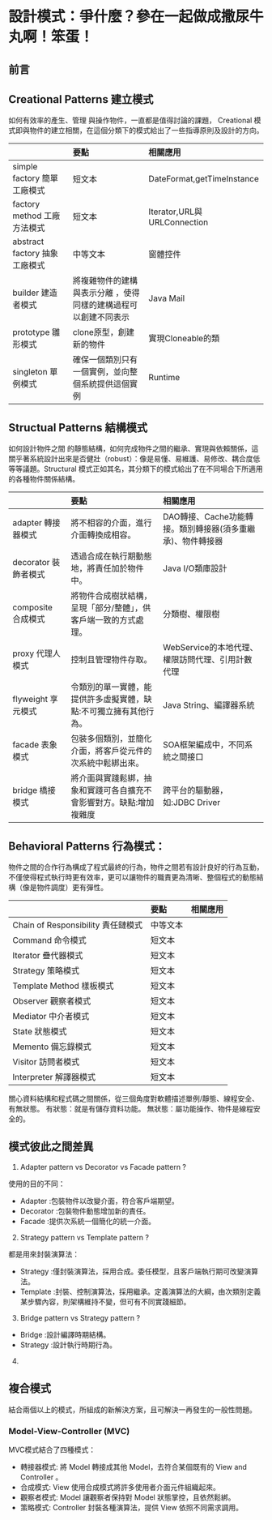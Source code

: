 # 設計模式：爭什麼？參在一起做成撒尿牛丸啊！笨蛋！  #
## 前言 ##

## Creational Patterns 建立模式 ##

如何有效率的產生、管理 與操作物件，一直都是值得討論的課題， Creational 模式即與物件的建立相關，在這個分類下的模式給出了一些指導原則及設計的方向。

|  | 要點 | 相關應用 |
| :-| :- | :- |
| simple factory 簡單工廠模式| 短文本 | DateFormat,getTimeInstance |
| factory method 工廠方法模式| 短文本 | Iterator,URL與URLConnection |
| abstract factory 抽象工廠模式| 中等文本 | 窗體控件 |
| builder 建造者模式| 將複雜物件的建構與表示分離 ，使得同樣的建構過程可以創建不同表示| Java Mail |
| prototype 雛形模式| clone原型，創建新的物件 | 實現Cloneable的類 |
| singleton 單例模式| 確保一個類別只有一個實例，並向整個系統提供這個實例 | Runtime |


## Structual Patterns 結構模式 ##

如何設計物件之間 的靜態結構，如何完成物件之間的繼承、實現與依賴關係，這關乎著系統設計出來是否健壯（robust）：像是易懂、易維護、易修改、耦合度低等等議題。Structural 模式正如其名，其分類下的模式給出了在不同場合下所適用的各種物件關係結構。

|  | 要點 | 相關應用 |
| :----| :---- | :---- |
| adapter 轉接器模式|將不相容的介面，進行介面轉換成相容。 | DAO轉接、Cache功能轉接。類別轉接器(須多重繼承)、物件轉接器 |
| decorator 裝飾者模式| 透過合成在執行期動態地，將責任加於物件中。 | Java I/O類庫設計 |
| composite 合成模式| 將物件合成樹狀結構，呈現「部分/整體」，供客戶端一致的方式處理。 | 分類樹、權限樹 |
| proxy 代理人模式| 控制且管理物件存取。 | WebService的本地代理、權限訪問代理、引用計數代理 |
| flyweight 享元模式| 令類別的單一實體，能提供許多虛擬實體，缺點:不可獨立擁有其他行為。 | Java String、編譯器系統 |
| facade 表象模式| 包裝多個類別，並簡化介面，將客戶從元件的次系統中鬆綁出來。 | SOA框架編成中，不同系統之間接口|
| bridge 橋接模式| 將介面與實踐鬆綁，抽象和實踐可各自擴充不會影響對方。缺點:增加複雜度 | 跨平台的驅動器，如:JDBC Driver |

## Behavioral Patterns 行為模式： ##

物件之間的合作行為構成了程式最終的行為，物件之間若有設計良好的行為互動，不僅使得程式執行時更有效率，更可以讓物件的職責更為清晰、整個程式的動態結構（像是物件調度）更有彈性。

|  | 要點 | 相關應用 |
| :-| :- | :- |
| Chain of Responsibility 責任鏈模式| 中等文本 | |
| Command 命令模式| 短文本 | |
| Iterator 疊代器模式| 短文本 | |
| Strategy 策略模式| 短文本 | |
| Template Method 樣板模式| 短文本 |  |
| Observer 觀察者模式| 短文本 ||
| Mediator 中介者模式| 短文本 | |
| State 狀態模式| 短文本 |  |
| Memento 備忘錄模式| 短文本 | |
| Visitor 訪問者模式| 短文本 |  |
| Interpreter 解譯器模式| 短文本 |  |


關心資料結構和程式碼之間關係，從三個角度對軟體描述單例/靜態、線程安全、有無狀態。
有狀態：就是有儲存資料功能。
無狀態：屬功能操作、物件是線程安全的。

## 模式彼此之間差異 ##

1. Adapter pattern vs Decorator vs Facade pattern ?

使用的目的不同：

- Adapter   :包裝物件以改變介面，符合客戶端期望。
- Decorator :包裝物件動態增加新的責任。
- Facade    :提供次系統一個簡化的統一介面。


2. Strategy pattern vs Template pattern ?

都是用來封裝演算法：

- Strategy :僅封裝演算法，採用合成。委任模型，且客戶端執行期可改變演算法。
- Template :封裝、控制演算法，採用繼承。定義演算法的大綱，由次類別定義某步驟內容，則架構維持不變，但可有不同實踐細節。

3. Bridge pattern vs Strategy pattern ?

- Bridge :設計編譯時期結構。
- Strategy :設計執行時期行為。

4. 

## 複合模式 ##

結合兩個以上的模式，所組成的新解決方案，且可解決一再發生的一般性問題。

### Model-View-Controller (MVC) ###

MVC模式結合了四種模式：

- 轉接器模式: 將 Model 轉接成其他 Model，去符合某個既有的 View and Controller 。
- 合成模式: View 使用合成模式將許多使用者介面元件組織起來。
- 觀察者模式: Model 讓觀察者保持對 Model 狀態掌控，且依然鬆綁。
- 策略模式: Controller 封裝各種演算法，提供 View 依照不同需求調用。

